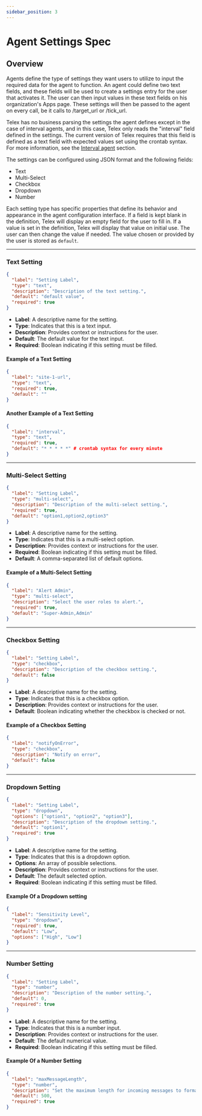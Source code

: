 ```yaml
---
sidebar_position: 3
---
```


# Agent Settings Spec

## Overview

Agents define the type of settings they want users to utilize to input the required data for the agent to function. An agent could define two text fields, and these fields will be used to create a settings entry for the user that activates it. The user can then input values in these text fields on his organization's Apps page. These settings will then be passed to the agent on every call, be it calls to /target_url or /tick_url.

Telex has no business parsing the settings the agent defines except in the case of interval agents, and in this case, Telex only reads the "interval" field defined in the settings. The current version of Telex requires that this field is defined as a text field with expected values set using the crontab syntax. For more information, see the [Interval agent](/docs/Integrations/intro#interval-integrations) section.

The settings can be configured using JSON format and the following fields:

- Text
- Multi-Select
- Checkbox
- Dropdown
- Number

Each setting type has specific properties that define its behavior and appearance in the agent configuration interface. If a field is kept blank in the definition, Telex will display an empty field for the user to fill in. If a value is set in the definition, Telex will display that value on initial use. The user can then change the value if needed. The value chosen or provided by the user is stored as `default`.

---

### Text Setting

```json
{
  "label": "Setting Label",
  "type": "text",
  "description": "Description of the text setting.",
  "default": "default value",
  "required": true
}
```

- **Label**: A descriptive name for the setting.
- **Type**: Indicates that this is a text input.
- **Description**: Provides context or instructions for the user.
- **Default**: The default value for the text input.
- **Required**: Boolean indicating if this setting must be filled.

#### Example of a Text Setting

```json
{
  "label": "site-1-url",
  "type": "text",
  "required": true,
  "default": ""
}
```

#### Another Example of a Text Setting

```json
{
  "label": "interval",
  "type": "text",
  "required": true,
  "default": "* * * * *" # crontab syntax for every minute
}
```

---

### Multi-Select Setting

```json
{
  "label": "Setting Label",
  "type": "multi-select",
  "description": "Description of the multi-select setting.",
  "required": true,
  "default": "option1,option2,option3"
}
```

- **Label**: A descriptive name for the setting.
- **Type**: Indicates that this is a multi-select option.
- **Description**: Provides context or instructions for the user.
- **Required**: Boolean indicating if this setting must be filled.
- **Default**: A comma-separated list of default options.

#### Example of a Multi-Select Setting

```json
{
  "label": "Alert Admin",
  "type": "multi-select",
  "description": "Select the user roles to alert.",
  "required": true,
  "default": "Super-Admin,Admin"
}
```

---

### Checkbox Setting

```json
{
  "label": "Setting Label",
  "type": "checkbox",
  "description": "Description of the checkbox setting.",
  "default": false
}
```

- **Label**: A descriptive name for the setting.
- **Type**: Indicates that this is a checkbox option.
- **Description**: Provides context or instructions for the user.
- **Default**: Boolean indicating whether the checkbox is checked or not.

#### Example of a Checkbox Setting

```json
{
  "label": "notifyOnError",
  "type": "checkbox",
  "description": "Notify on error",
  "default": false
}
```

---

### Dropdown Setting

```json
{
  "label": "Setting Label",
  "type": "dropdown",
  "options": ["option1", "option2", "option3"],
  "description": "Description of the dropdown setting.",
  "default": "option1",
  "required": true
}
```

- **Label**: A descriptive name for the setting.
- **Type**: Indicates that this is a dropdown option.
- **Options**: An array of possible selections.
- **Description**: Provides context or instructions for the user.
- **Default**: The default selected option.
- **Required**: Boolean indicating if this setting must be filled.

#### Example Of a Dropdown setting

```json
{
  "label": "Sensitivity Level",
  "type": "dropdown",
  "required": true,
  "default": "Low",
  "options": ["High", "Low"]
}
```

---

### Number Setting

```json
{
  "label": "Setting Label",
  "type": "number",
  "description": "Description of the number setting.",
  "default": 0,
  "required": true
}
```

- **Label**: A descriptive name for the setting.
- **Type**: Indicates that this is a number input.
- **Description**: Provides context or instructions for the user.
- **Default**: The default numerical value.
- **Required**: Boolean indicating if this setting must be filled.

#### Example Of a Number Setting

```json
{
  "label": "maxMessageLength",
  "type": "number",
  "description": "Set the maximum length for incoming messages to format.",
  "default": 500,
  "required": true
}
```
